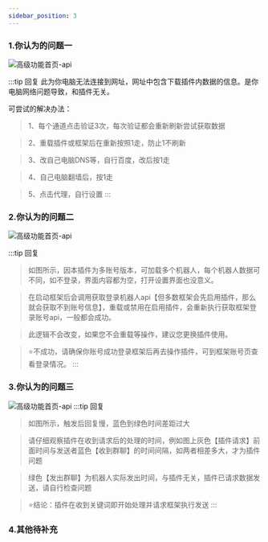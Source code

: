 ```yaml
---
sidebar_position: 3
---
```


### 1.你认为的问题一
![高级功能首页-api](/img/doc/疑问解答/插件/问题1.jpg)

:::tip 回复
此为你电脑无法连接到网址，网址中包含下载插件内数据的信息。是你电脑网络问题导致，和插件无关。

可尝试的解决办法：

>1、每个通道点击验证3次，每次验证都会重新刷新尝试获取数据

>2、重载插件或框架后在重新按照1走，防止1不刷新

>3、改自己电脑DNS等，自行百度，改后按1走

>4、自己电脑翻墙后，按1走

>5、点击代理，自行设置
:::

### 2.你认为的问题二
![高级功能首页-api](/img/doc/疑问解答/插件/问题2.jpg)

:::tip 回复
>如图所示，因本插件为多账号版本，可加载多个机器人，每个机器人数据可不同，如不登录，界面内容都为空，打开设置界面也没意义。

>在启动框架后会调用获取登录机器人api【但多数框架会先启用插件，那么就会获取不到账号信息】，重载或禁用在启用插件，会重新执行获取框架登录账号api，一般都会成功。

>此逻辑不会改变，如果您不会重载等操作，建议您更换插件使用。

>⭐不成功，请确保你账号成功登录框架后再去操作插件，可到框架账号页查看登录情况。
:::

### 3.你认为的问题三
![高级功能首页-api](/img/doc/疑问解答/插件/问题3.png)
:::tip 回复
>如图所示，触发后回复慢，蓝色到绿色时间差距过大

>请仔细观察插件在收到请求后的处理的时间，例如图上灰色【插件请求】前面时间与发送者蓝色【收到群聊】的时间间隔，如两者相差多大，才为插件问题

>绿色【发出群聊】为机器人实际发出时间，与插件无关，插件已请求数据发送，请自行检查问题

>⭐结论：插件在收到关键词即开始处理并请求框架执行发送
:::
### 4.其他待补充